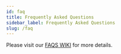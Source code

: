 ```yaml
---
id: faq
title: Frequently Asked Questions
sidebar_label: Frequently Asked Questions
slug: /faq
---
```


Please visit our [FAQS WIKI](#TODO) for more details.
